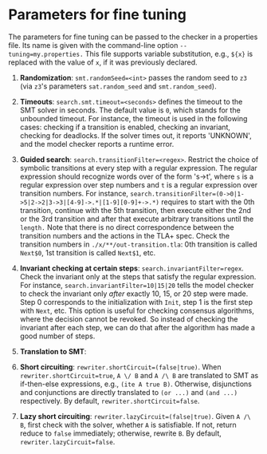 Parameters for fine tuning
==========================

The parameters for fine tuning can be passed to the checker in a properties file.
Its name is given with the command-line option ``--tuning=my.properties.`` This file
supports variable substitution, e.g., ``${x}`` is replaced with the value of ``x``, if it was
previously declared.

1. __Randomization__: `smt.randomSeed=<int>` passes the random seed to `z3` (via
  `z3`'s parameters `sat.random_seed` and `smt.random_seed`). 

1. __Timeouts__: ``search.smt.timeout=<seconds>`` defines the timeout to the SMT solver
  in seconds. The default value is `0`, which stands for the unbounded timeout.
  For instance, the timeout is used in the following cases:
  checking if a transition is enabled, checking an invariant, checking for deadlocks.
  If the solver times out, it reports 'UNKNOWN', and the model checker reports a runtime
  error.

1. __Guided search__: ``search.transitionFilter=<regex>``.
  Restrict the choice of symbolic transitions at every step with a regular expression.
  The regular expression should recognize words over of the form 's->t', where `s`
  is a regular expression over step numbers and `t` is a regular expression over
  transition numbers. For instance,
  `search.transitionFilter=(0->0|1->5|2->2|3->3|[4-9]->.*|[1-9][0-9]+->.*)`
  requires to start with the 0th transition, continue with the 5th transition,
  then execute either the 2nd or the 3rd transition and after that execute
  arbitrary transitions until the ``length.`` Note that there is no direct correspondence
  between the transition numbers and the actions in the TLA+ spec. Check the 
  transition numbers in `./x/**/out-transition.tla`: 0th transition is called `Next$0`, 1st transition is called `Next$1`, etc.
  
1. __Invariant checking at certain steps__: ``search.invariantFilter=regex``.
  Check the invariant only at the steps that satisfy the regular expression.
  For instance, ``search.invariantFilter=10|15|20`` tells the model checker to
  check the invariant only *after* exactly 10, 15, or 20 step were made. Step 0 corresponds
  to the initialization with ``Init``, step 1 is the first step with ``Next``, etc.
  This option is useful for checking consensus algorithms, where the decision
  cannot be revoked. So instead of checking the invariant after each step, we can
  do that after the algorithm has made a good number of steps. 
  
1. __Translation to SMT__:
  
  1. __Short circuiting__: `rewriter.shortCircuit=(false|true)`. When `rewriter.shortCircuit=true`, `A \/ B` and `A /\ B` are translated to SMT as if-then-else expressions, e.g., `(ite A true B)`. Otherwise, disjunctions and conjunctions are directly translated to `(or ...)` and `(and ...)` respectively. By default, `rewriter.shortCircuit=false`.

  1. __Lazy short circuiting__: `rewriter.lazyCircuit=(false|true)`. Given `A /\ B`, first check with the solver, whether `A` is satisfiable. If not, return reduce to `false` immediately; otherwise, rewrite `B`. By default, `rewriter.lazyCircuit=false`.
